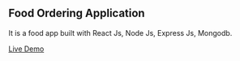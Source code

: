 <h2>Food Ordering Application</h2>
<p>It is a food app built with React Js, Node Js, Express Js, Mongodb.</p>
<a href="https://foodappbyadnan.netlify.app/">Live Demo</a>

